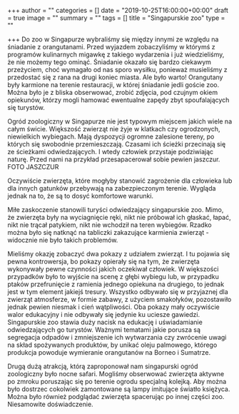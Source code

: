 +++
author = ""
categories = []
date = "2019-10-25T16:00:00+00:00"
draft = true
image = ""
summary = ""
tags = []
title = "Singapurskie zoo"
type = ""

+++
Do zoo w Singapurze wybraliśmy się między innymi ze względu na śniadanie z orangutanami. Przed wyjazdem zobaczyliśmy w którymś z programów kulinarnych migawkę z takiego wydarzenia i już wiedzieliśmy, że nie możemy tego ominąć. Śniadanie okazało się bardzo ciekawym przeżyciem, choć wymagało od nas sporo wysiłku, ponieważ musieliśmy z przedostać się z rana na drugi koniec miasta. Ale było warto! Orangutany były karmione na terenie restauracji, w której śniadanie jedli goście zoo. Można było je z bliska obserwować, zrobić zdjęcia, pod czujnym okiem opiekunów, którzy mogli hamować ewentualne zapędy zbyt spoufalających się turystów.

Ogród zoologiczny w Singapurze nie jest typowym miejscem jakich wiele na całym świcie. Większość zwierząt nie żyje w klatkach czy ogrodzonych, niewielkich wybiegach. Mają dyspozycji ogromne zalesione tereny, po których się swobodnie przemieszczają. Czasami ich ścieżki przecinają się ze ścieżkami odwiedzających. I wtedy człowiek przystaje podziwiając naturę. Przed nami na przykład przesapacerował sobie pewien jaszczur. FOTO JASZCZUR

Oczywiście zwierzęta, które mogłyby stanowić zagrożenie dla człowieka lub dla innych gatunków przebywają na zabezpieczonym terenie. Wygląda jednak na to, że są to dosyć komfortowe warunki.

Miłe zaskoczenie stanowili turyści odwiedzający singapurskie zoo. Mimo, że zwierzęta były na wyciagnięcie ręki, nikt nie próbował ich głaskać, łapać, nikt nie trącał patykiem, nikt nie wchodził na teren wybiegów. Rzadko można było się natknąć na tabliczki zakazujące karmienia zwierząt - widocznie nie było takich problemów.

Mieliśmy okazję zobaczyć dwa pokazy z udziałem zwierząt. I tu pojawia się pewna kontrowersja, bo pokazy opierały się na tym, że zwierzęta wykonywały pewne czynności jakich oczekiwał człowiek. W większości przypadków było to wyjście na scenę z głębi wybiegu lub, w przypadku ptaków przefrunięcie z ramienia jednego opiekuna na drugiego, to jednak jest w tym element jakiejś tresury. Wszystko odbywało się w przyjaznej dla zwierząt atmosferze, w formie zabawy, z użyciem smakołyków, pozostawiło jednak pewien niesmak i cień wątpliwości. Oba pokazy mały oczywiście walor edukacyjny i nie odbywały się jedynie ku uciesze gawiedzi. Singapurskie zoo stawia duży nacisk na edukację i uświadamianie odwiedzających go turystów. Ważnymi tematami jakie porusza są segregacja odpadów i zmniejszenie ich wytwarzania czy zwrócenie uwagi na skład spożywanych produktów, by unikać oleju palmowego, którego produkcja powoduje wymieranie orangutanów na Borneo i Sumatrze.

Drugą dużą atrakcją, którą zaproponował nam singapurski ogród zoologiczny było nocne safari. Mogliśmy obserwować zwierzęta aktywne po zmroku poruszając się po terenie ogrodu specjalną kolejką. Aby można było dostrzec cokolwiek zamontowane są lampy imitujące światło księżyca. Można było również podglądać zwierzęta spacerując po innej części zoo. Niesamowite doświadczenie. 